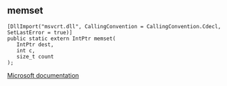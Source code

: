 ## memset

```
[DllImport("msvcrt.dll", CallingConvention = CallingConvention.Cdecl, SetLastError = true)]
public static extern IntPtr memset(
   IntPtr dest,
   int c,
   size_t count
);
```

[Microsoft documentation](TODO)
